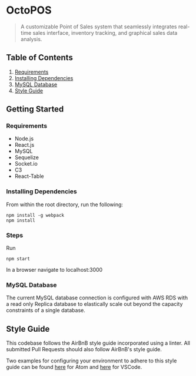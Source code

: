 # OctoPOS

> A customizable Point of Sales system that seamlessly integrates real-time sales interface, inventory tracking, and graphical sales data analysis. 

## Table of Contents
1. [Requirements](#requirements) 
1. [Installing Dependencies](#installing-dependencies)
1. [MySQL Database](#mysql-database)
1. [Style Guide](#style-guide)

## Getting Started

### Requirements
* Node.js
* React.js
* MySQL
* Sequelize
* Socket.io
* C3
* React-Table

### Installing Dependencies
From within the root directory, run the following:
``` 
npm install -g webpack
npm install
```

### Steps
Run
``` 
npm start
```
In a browser navigate to localhost:3000

### MySQL Database
The current MySQL database connection is configured with AWS RDS with a read only Replica database to elastically scale out beyond the capacity constraints of a single database.

## Style Guide
This codebase follows the AirBnB style guide incorporated using a linter. All submitted Pull Requests should also follow AirBnB's style guide.

Two examples for configuring your environment to adhere to this style guide can be found [here](http://www.acuriousanimal.com/2016/08/14/configuring-atom-with-eslint.html) for Atom and [here](https://travishorn.com/setting-up-eslint-on-vs-code-with-airbnb-javascript-style-guide-6eb78a535ba6) for VSCode.